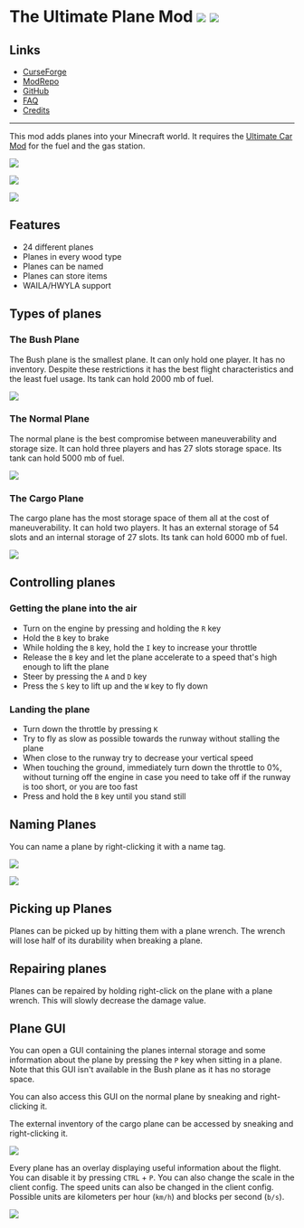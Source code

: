 # The Ultimate Plane Mod ![](http://cf.way2muchnoise.eu/full_414049_downloads.svg) ![](http://cf.way2muchnoise.eu/versions/414049.svg)
  
  ## Links
  - [CurseForge](https://www.curseforge.com/minecraft/mc-mods/ultimate-plane-mod)
  - [ModRepo](https://modrepo.de/minecraft/plane/overview)
  - [GitHub](https://github.com/henkelmax/ultimate-plane-mod)
  - [FAQ](https://modrepo.de/minecraft/plane/faq)
  - [Credits](https://modrepo.de/minecraft/plane/credits)
  
  ---

This mod adds planes into your Minecraft world.
It requires the [Ultimate Car Mod](https://www.curseforge.com/minecraft/mc-mods/ultimate-car-mod) for the fuel and the gas station.

![](https://i.imgur.com/lhzLIP5.png)

![](https://i.imgur.com/5vWHHq7.png)

![](https://i.imgur.com/C2xQ4Bw.png)

## Features

- 24 different planes
- Planes in every wood type
- Planes can be named
- Planes can store items
- WAILA/HWYLA support

## Types of planes

### The Bush Plane

The Bush plane is the smallest plane.
It can only hold one player.
It has no inventory.
Despite these restrictions it has the best flight characteristics and the least fuel usage.
Its tank can hold 2000 mb of fuel.

![](https://i.imgur.com/i2ILjuz.png)

### The Normal Plane

The normal plane is the best compromise between maneuverability and storage size.
It can hold three players and has 27 slots storage space.
Its tank can hold 5000 mb of fuel.

![](https://i.imgur.com/HDny3ek.png)

### The Cargo Plane

The cargo plane has the most storage space of them all at the cost of maneuverability.
It can hold two players.
It has an external storage of 54 slots and an internal storage of 27 slots.
Its tank can hold 6000 mb of fuel.

![](https://i.imgur.com/lk7wU78.png)

## Controlling planes

### Getting the plane into the air

- Turn on the engine by pressing and holding the `R` key
- Hold the `B` key to brake
- While holding the `B` key, hold the `I` key to increase your throttle
- Release the `B` key and let the plane accelerate to a speed that's high enough to lift the plane
- Steer by pressing the `A` and `D` key
- Press the `S` key to lift up and the `W` key to fly down

### Landing the plane

- Turn down the throttle by pressing `K`
- Try to fly as slow as possible towards the runway without stalling the plane
- When close to the runway try to decrease your vertical speed
- When touching the ground, immediately turn down the throttle to 0%, without turning off the engine in case you need to take off if the runway is too short, or you are too fast
- Press and hold the `B` key until you stand still

## Naming Planes

You can name a plane by right-clicking it with a name tag.

![](https://i.imgur.com/ETclCpI.png)

![](https://i.imgur.com/apd0Kq9.png)

## Picking up Planes

Planes can be picked up by hitting them with a plane wrench.
The wrench will lose half of its durability when breaking a plane.

## Repairing planes

Planes can be repaired by holding right-click on the plane with a plane wrench.
This will slowly decrease the damage value.

## Plane GUI

You can open a GUI containing the planes internal storage and some information about the plane by pressing the `P` key when sitting in a plane.
Note that this GUI isn't available in the Bush plane as it has no storage space.

You can also access this GUI on the normal plane by sneaking and right-clicking it.

The external inventory of the cargo plane can be accessed by sneaking and right-clicking it.

![](https://i.imgur.com/sXCWaVS.png)

Every plane has an overlay displaying useful information about the flight.
You can disable it by pressing `CTRL` + `P`. You can also change the scale in the client config.
The speed units can also be changed in the client config. 
Possible units are kilometers per hour (`km/h`) and blocks per second (`b/s`).

![](https://i.imgur.com/EKBpOtq.png)

